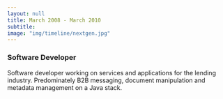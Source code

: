 ```yaml
---
layout: null
title: March 2008 - March 2010
subtitle:
image: "img/timeline/nextgen.jpg"
---
```

### Software Developer
Software developer working on services and applications for the lending industry. Predominately B2B messaging, document manipulation and metadata management on a Java stack.